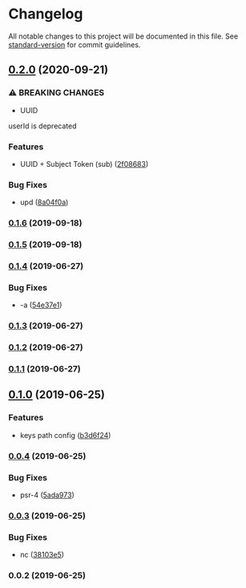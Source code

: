 # Changelog

All notable changes to this project will be documented in this file. See [standard-version](https://github.com/conventional-changelog/standard-version) for commit guidelines.

## [0.2.0](https://195.154.54.5///compare/v0.1.6...v0.2.0) (2020-09-21)


### ⚠ BREAKING CHANGES

* UUID

userId is deprecated

### Features

* UUID + Subject Token (sub) ([2f08683](https://195.154.54.5///commit/2f086836568038fd658caebcced7688578886e0e))


### Bug Fixes

* upd ([8a04f0a](https://195.154.54.5///commit/8a04f0ae97d798c4508ba3fbed5a6824553d56f5))

### [0.1.6](https://git///compare/v0.1.5...v0.1.6) (2019-09-18)

### [0.1.5](https://git///compare/v0.1.4...v0.1.5) (2019-09-18)

### [0.1.4](https://git///compare/v0.1.3...v0.1.4) (2019-06-27)


### Bug Fixes

* -a ([54e37e1](https://git///commit/54e37e1))



### [0.1.3](https://git///compare/v0.1.2...v0.1.3) (2019-06-27)



### [0.1.2](https://git///compare/v0.1.1...v0.1.2) (2019-06-27)



### [0.1.1](https://git///compare/v0.1.0...v0.1.1) (2019-06-27)



## [0.1.0](https://git///compare/v0.0.4...v0.1.0) (2019-06-25)


### Features

* keys path config ([b3d6f24](https://git///commit/b3d6f24))



### [0.0.4](https://git///compare/v0.0.3...v0.0.4) (2019-06-25)


### Bug Fixes

* psr-4 ([5ada973](https://git///commit/5ada973))



### [0.0.3](https://git///compare/v0.0.2...v0.0.3) (2019-06-25)


### Bug Fixes

* nc ([38103e5](https://git///commit/38103e5))



### 0.0.2 (2019-06-25)
